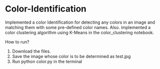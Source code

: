 # Color-Identification

Implemented a color Identification for detecting any colors in an image and matching them with some pre-defined color names.
Also. implemented a color clustering algorithm using K-Means in the color_clustering notebook.

How to run?
1. Download the files.
2. Save the image whose color is to be determined as test.jpg
3. Run python color.py in the terminal
